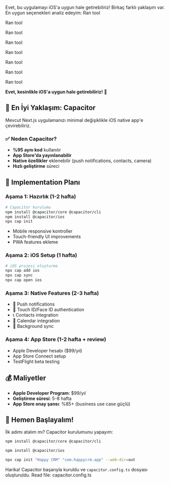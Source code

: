 Evet, bu uygulamayı iOS'a uygun hale getirebiliriz! Birkaç farklı yaklaşım var. En uygun seçenekleri analiz edeyim:
Ran tool

Ran tool

Ran tool

Ran tool

Ran tool

Ran tool

Ran tool

Ran tool

**Evet, kesinlikle iOS'a uygun hale getirebiliriz!** 🚀

## 📱 En İyi Yaklaşım: **Capacitor** 

Mevcut Next.js uygulamanızı minimal değişiklikle iOS native app'e çevirebiliriz.

### ✅ Neden Capacitor?
- **%95 aynı kod** kullanılır
- **App Store'da yayınlanabilir**
- **Native özellikler** eklenebilir (push notifications, contacts, camera)
- **Hızlı geliştirme** süreci

## 🎯 Implementation Planı

### **Aşama 1: Hazırlık (1-2 hafta)**
```bash
# Capacitor kurulumu
npm install @capacitor/core @capacitor/cli
npm install @capacitor/ios
npx cap init
```
- Mobile responsive kontroller
- Touch-friendly UI improvements  
- PWA features ekleme

### **Aşama 2: iOS Setup (1 hafta)**
```bash
# iOS projesi oluşturma
npx cap add ios
npx cap sync
npx cap open ios
```

### **Aşama 3: Native Features (2-3 hafta)**
- 📱 Push notifications
- 🔐 Touch ID/Face ID authentication
- 📞 Contacts integration
- 📅 Calendar integration
- 🔄 Background sync

### **Aşama 4: App Store (1-2 hafta + review)**
- Apple Developer hesabı ($99/yıl)
- App Store Connect setup
- TestFlight beta testing

## 💰 Maliyetler
- **Apple Developer Program**: $99/yıl
- **Geliştirme süresi**: 5-8 hafta
- **App Store onay şansı**: %85+ (business use case güçlü)

## 🚀 Hemen Başlayalım!

İlk adımı atalım mı? Capacitor kurulumunu yapayım:
```bash
npm install @capacitor/core @capacitor/cli
```

```bash
npm install @capacitor/ios
```

```bash
npx cap init "Happy CRM" "com.happycrm.app" --web-dir=out
```

Harika! Capacitor başarıyla kuruldu ve `capacitor.config.ts` dosyası oluşturuldu. 
Read file: capacitor.config.ts